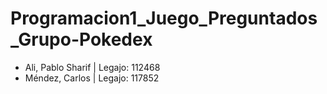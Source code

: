 # Programacion1_Juego_Preguntados_Grupo-Pokedex

- Ali, Pablo Sharif | Legajo: 112468
- Méndez, Carlos    | Legajo: 117852
